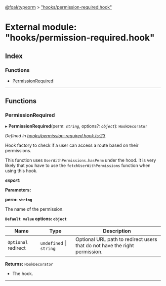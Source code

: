[@foal/typeorm](../README.md) > ["hooks/permission-required.hook"](../modules/_hooks_permission_required_hook_.md)

# External module: "hooks/permission-required.hook"

## Index

### Functions

* [PermissionRequired](_hooks_permission_required_hook_.md#permissionrequired)

---

## Functions

<a id="permissionrequired"></a>

###  PermissionRequired

▸ **PermissionRequired**(perm: *`string`*, options?: *`object`*): `HookDecorator`

*Defined in [hooks/permission-required.hook.ts:23](https://github.com/FoalTS/foal/blob/07f00115/packages/typeorm/src/hooks/permission-required.hook.ts#L23)*

Hook factory to check if a user can access a route based on their permissions.

This function uses `UserWithPermissions.hasPerm` under the hood. It is very likely that you have to use the `fetchUserWithPermissions` function when using this hook.

*__export__*: 

**Parameters:**

**perm: `string`**

The name of the permission.

**`Default value` options: `object`**

| Name | Type | Description |
| ------ | ------ | ------ |
| `Optional` redirect | `undefined` \| `string` |  Optional URL path to redirect users that do not have the right permission. |

**Returns:** `HookDecorator`
- The hook.

___

